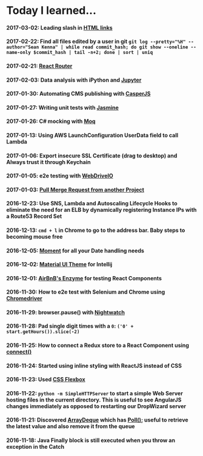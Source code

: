 Today I learned...
====
#### 2017-03-02: Leading slash in [HTML links](http://webmasters.stackexchange.com/questions/56840/what-is-the-purpose-of-leading-slash-in-html-urls)
#### 2017-02-22: Find all files edited by a user in git `git log --pretty="%H" --author="Sean Kenna" | while read commit_hash; do git show --oneline --name-only $commit_hash | tail -n+2; done | sort | uniq`
#### 2017-02-21: [React Router](https://github.com/ReactTraining/react-router)
#### 2017-02-03: Data analysis with iPython and [Jupyter](http://jupyter.org/)
#### 2017-01-30: Automating CMS publishing with [CasperJS](http://docs.casperjs.org/en/latest/)
#### 2017-01-27: Writing unit tests with [Jasmine](https://jasmine.github.io/)
#### 2017-01-26: C# mocking with [Moq](https://github.com/moq/moq)
#### 2017-01-13: Using AWS LaunchConfiguration UserData field to call Lambda
#### 2017-01-06: Export insecure SSL Certificate (drag to desktop) and Always trust it through Keychain
#### 2017-01-05: e2e testing with [WebDriveIO](http://webdriver.io/)
#### 2017-01-03: [Pull Merge Request from another Project](https://gitlab.com/gitlab-org/gitlab-ce/blob/master/doc/user/project/merge_requests.md#checkout-locally-by-modifying-gitconfig-for-a-given-repository)
#### 2016-12-23: Use SNS, Lambda and Autoscaling Lifecycle Hooks to eliminate the need for an ELB by dynamically registering Instance IPs with a Route53 Record Set
#### 2016-12-13: `cmd + l` in Chrome to go to the address bar. Baby steps to becoming mouse free
#### 2016-12-05: [Moment](momentjs.com) for all your Date handling needs
#### 2016-12-02: [Material UI Theme](https://github.com/ChrisRM/material-theme-jetbrains) for Intellij
#### 2016-12-01: [AirBnB's Enzyme](https://github.com/airbnb/enzyme) for testing React Components
#### 2016-11-30: How to e2e test with Selenium and Chrome using [Chromedriver](https://www.npmjs.com/package/chromedriver)
#### 2016-11-29: browser.pause() with [Nightwatch](http://nightwatchjs.org/)
#### 2016-11-28: Pad single digit times with a `0`: `('0' + start.getHours()).slice(-2)`
#### 2016-11-25: How to connect a Redux store to a React Component using [connect()](https://github.com/reactjs/react-redux/blob/master/docs/api.md#connectmapstatetoprops-mapdispatchtoprops-mergeprops-options)
#### 2016-11-24: Started using inline styling with ReactJS instead of CSS
#### 2016-11-23: Used [CSS Flexbox](https://css-tricks.com/snippets/css/a-guide-to-flexbox/)
#### 2016-11-22: `python -m SimpleHTTPServer` to start a simple Web Server hosting files in the current directory.  This is useful to see AngularJS changes immediately as opposed to restarting our DropWizard server
#### 2016-11-21: Discovered [ArrayDeque](https://docs.oracle.com/javase/7/docs/api/java/util/ArrayDeque.html) which has [Poll()](https://docs.oracle.com/javase/7/docs/api/java/util/ArrayDeque.html#poll()); useful to retrieve the latest value and also remove it from the queue
#### 2016-11-18: Java Finally block is still executed when you throw an exception in the Catch
